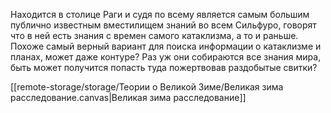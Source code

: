 Находится в столице Раги и судя по всему является самым большим публично известным вместилищем знаний во всем Сильфуро, говорят что в ней есть знания с времен самого катаклизма, а то и раньше. 
Похоже самый верный вариант для поиска информации о катаклизме и планах, может даже контуре?
Раз уж они собираются все знания мира, быть может получится попасть туда пожертвовав раздобытые свитки?

[[remote-storage/storage/Теории о Великой Зиме/Великая зима расследование.canvas|Великая зима расследование]]